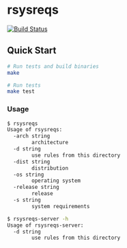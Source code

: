 # rsysreqs

[![Build Status](https://travis-ci.org/glin/rsysreqs.svg?branch=master)](https://travis-ci.org/glin/rsysreqs)

## Quick Start

```sh
# Run tests and build binaries
make

# Run tests
make test
```

### Usage

```sh
$ rsysreqs
Usage of rsysreqs:
  -arch string
        architecture
  -d string
        use rules from this directory
  -dist string
        distribution
  -os string
        operating system
  -release string
        release
  -s string
        system requirements

$ rsysreqs-server -h
Usage of rsysreqs-server:
  -d string
        use rules from this directory
```
